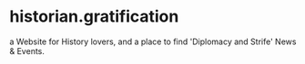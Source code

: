 # historian.gratification
a Website for History lovers, and a place to find 'Diplomacy and Strife' News &amp; Events. 
